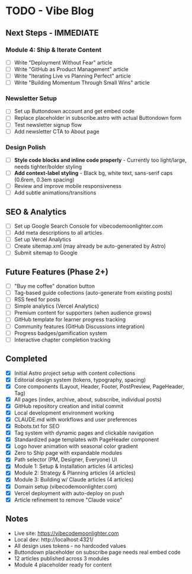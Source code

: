 # TODO - Vibe Blog

## Next Steps - IMMEDIATE

### Module 4: Ship & Iterate Content
- [ ] Write "Deployment Without Fear" article
- [ ] Write "GitHub as Product Management" article  
- [ ] Write "Iterating Live vs Planning Perfect" article
- [ ] Write "Building Momentum Through Small Wins" article

### Newsletter Setup
- [ ] Set up Buttondown account and get embed code
- [ ] Replace placeholder in subscribe.astro with actual Buttondown form
- [ ] Test newsletter signup flow
- [ ] Add newsletter CTA to About page

### Design Polish
- [ ] **Style code blocks and inline code properly** - Currently too light/large, needs tighter/bolder styling
- [ ] **Add context-label styling** - Black bg, white text, sans-serif caps (0.6rem, 0.3em spacing)
- [ ] Review and improve mobile responsiveness
- [ ] Add subtle animations/transitions

## SEO & Analytics

- [ ] Set up Google Search Console for vibecodemoonlighter.com
- [ ] Add meta descriptions to all articles
- [ ] Set up Vercel Analytics
- [ ] Create sitemap.xml (may already be auto-generated by Astro)
- [ ] Submit sitemap to Google

## Future Features (Phase 2+)

- [ ] "Buy me coffee" donation button
- [ ] Tag-based guide collections (auto-generate from existing posts)
- [ ] RSS feed for posts
- [ ] Simple analytics (Vercel Analytics)
- [ ] Premium content for supporters (when audience grows)
- [ ] GitHub template for learner progress tracking
- [ ] Community features (GitHub Discussions integration)
- [ ] Progress badges/gamification system
- [ ] Interactive chapter completion tracking

## Completed

- [x] Initial Astro project setup with content collections
- [x] Editorial design system (tokens, typography, spacing)
- [x] Core components (Layout, Header, Footer, PostPreview, PageHeader, Tag)
- [x] All pages (index, archive, about, subscribe, individual posts)
- [x] GitHub repository creation and initial commit
- [x] Local development environment working
- [x] CLAUDE.md with workflows and user preferences
- [x] Robots.txt for SEO
- [x] Tag system with dynamic pages and clickable navigation
- [x] Standardized page templates with PageHeader component
- [x] Logo hover animation with seasonal color gradient
- [x] Zero to Ship page with expandable modules
- [x] Path selector (PM, Designer, Everyone) UI
- [x] Module 1: Setup & Installation articles (4 articles)
- [x] Module 2: Strategy & Planning articles (4 articles)
- [x] Module 3: Building w/ Claude articles (4 articles)
- [x] Domain setup (vibecodemoonlighter.com)
- [x] Vercel deployment with auto-deploy on push
- [x] Article refinement to remove "Claude voice"

## Notes

- Live site: https://vibecodemoonlighter.com
- Local dev: http://localhost:4321/
- All design uses tokens - no hardcoded values
- Buttondown placeholder on subscribe page needs real embed code
- 12 articles published across 3 modules
- Module 4 placeholder ready for content